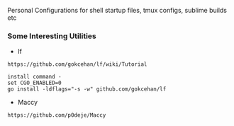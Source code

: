 Personal Configurations for shell startup files, tmux configs, sublime builds etc


### Some Interesting Utilities
- lf

```
https://github.com/gokcehan/lf/wiki/Tutorial

install command -
set CGO_ENABLED=0
go install -ldflags="-s -w" github.com/gokcehan/lf
```

- Maccy 

```
https://github.com/p0deje/Maccy
```
